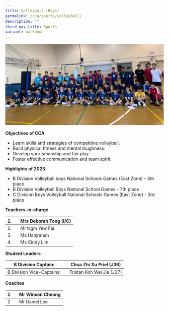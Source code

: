 ```yaml
---
title: Volleyball (Boys)
permalink: /cca/sports/volleyball/
description: ""
third_nav_title: Sports
variant: markdown
---
```

![](/images/2023%20vollayball.jpeg)


**Objectives of CCA**

*   Learn skills and strategies of competitive volleyball.
*   Build physical fitness and mental toughness.
*   Develop sportsmanship and fair play.
*   Foster effective communication and team spirit.

**Highlights of 2023**

*   B Division Volleyball boys National Schools Games (East Zone) - 4th place
*   B Division Volleyball Boys National School Games - 7th place
*   C Division Boys Volleyball National Schools Games (East Zone) - 3rd place


**Teachers-in-charge**

| 1. |  | Mrs Deborah Tong (I/C)  |
| -------- | -------- | -------- |
| 2.     |      | Mr Ngm Yew Fai     |
| 3.     |      | Ms Hanjranah     |
| 4.     |      | Ms Cindy Lim     |


**Student Leaders**

| B Division Captain: |  | Chua Zhi Xu Priel (J36) |
| -------- | -------- | -------- |
| B Division Vice-Captains:    |      | Tristan Koh Wei Jie (J37)    |



**Coaches**

| 1 |  | Mr Winson Cheong |
| -------- | -------- | -------- |
| 2    |     |  Mr Daniel Lee     |